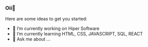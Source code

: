 ### Oii👋



Here are some ideas to get you started:

- 🔭 I’m currently working on Hiper Software
- 🌱 I’m currently learning HTML, CSS, JAVASCRIPT, SQL, REACT
- 💬 Ask me about ...

